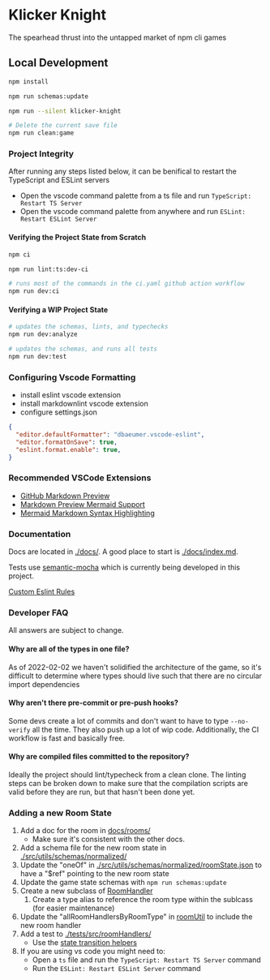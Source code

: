 # Klicker Knight

The spearhead thrust into the untapped market of npm cli games

## Local Development

```bash
npm install

npm run schemas:update

npm run --silent klicker-knight

# Delete the current save file
npm run clean:game
```

### Project Integrity

After running any steps listed below, it can be benifical to restart the TypeScript and ESLint servers

- Open the vscode command palette from a ts file and run `TypeScript: Restart TS Server`
- Open the vscode command palette from anywhere and run `ESLint: Restart ESLint Server`

#### Verifying the Project State from Scratch

```bash
npm ci

npm run lint:ts:dev-ci

# runs most of the commands in the ci.yaml github action workflow
npm run dev:ci
```

#### Verifying a WIP Project State

```bash
# updates the schemas, lints, and typechecks
npm run dev:analyze

# updates the schemas, and runs all tests
npm run dev:test
```

### Configuring Vscode Formatting

- install eslint vscode extension
- install markdownlint vscode extension
- configure settings.json

```json
{
  "editor.defaultFormatter": "dbaeumer.vscode-eslint",
  "editor.formatOnSave": true,
  "eslint.format.enable": true,
}
```

### Recommended VSCode Extensions

- [GitHub Markdown Preview](https://marketplace.visualstudio.com/items?itemName=bierner.github-markdown-preview)
- [Markdown Preview Mermaid Support](https://marketplace.visualstudio.com/items?itemName=bierner.markdown-mermaid)
- [Mermaid Markdown Syntax Highlighting](https://marketplace.visualstudio.com/items?itemName=bpruitt-goddard.mermaid-markdown-syntax-highlighting)

### Documentation

Docs are located in [./docs/](./docs/). A good place to start is [./docs/index.md](./docs/index.md).

Tests use [semantic-mocha](./semantic-mocha/README.md) which is currently being developed in this project.

[Custom Eslint Rules](./eslint-local-rules/README.md)

### Developer FAQ

All answers are subject to change.

#### Why are all of the types in one file?

As of 2022-02-02 we haven't solidified the architecture of the game,
so it's difficult to determine where types should live such that there are no circular import dependencies

#### Why aren't there pre-commit or pre-push hooks?

Some devs create a lot of commits and don't want to have to type `--no-verify` all the time.
They also push up a lot of wip code. Additionally, the CI workflow is fast and basically free.

#### Why are compiled files committed to the repository?

Ideally the project should lint/typecheck from a clean clone. The linting steps can be broken down
to make sure that the compilation scripts are valid before they are run, but that hasn't been done yet.

### Adding a new Room State

1. Add a doc for the room in [docs/rooms/](./docs/rooms/)
    - Make sure it's consistent with the other docs.
1. Add a schema file for the new room state in [./src/utils/schemas/normalized/](./src/utils/schemas/normalized/)
1. Update the "oneOf" in [./src/utils/schemas/normalized/roomState.json](./src/utils/schemas/normalized/roomState.json)
to have a "$ref" pointing to the new room state
1. Update the game state schemas with `npm run schemas:update`
1. Create a new subclass of [RoomHandler](./src/roomHandlers/roomHandler.ts)
    1. Create a type alias to reference the room type within the sublcass (for easier maintenance)
1. Update the "allRoomHandlersByRoomType" in [roomUtil](./src/utils/roomUtil.ts) to include the new room handler
1. Add a test to [./tests/src/roomHandlers/](./tests/src/roomHandlers/)
    - Use the [state transition helpers](./tests/testHelpers/buildStateTransitionHelpers.ts)
1. If you are using vs code you might need to:
    - Open a `ts` file and run the `TypeScript: Restart TS Server` command
    - Run the `ESLint: Restart ESLint Server` command
